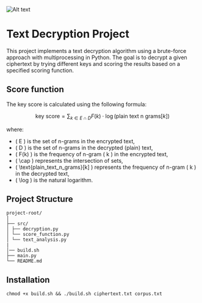 ![Alt text](https://upload.wikimedia.org/wikipedia/commons/thumb/5/51/Skytale.png/640px-Skytale.png)

# Text Decryption Project

This project implements a text decryption algorithm using a brute-force approach with multiprocessing in Python. The goal is to decrypt a given ciphertext by trying different keys and scoring the results based on a specified scoring function.

## Score function 

The key score is calculated using the following formula:

$$ \text{key score} = \sum_{k \in E \cap D} F(k) \cdot \log(\text{plain text n grams}[k]) $$

where:

- \( E \) is the set of n-grams in the encrypted text,
- \( D \) is the set of n-grams in the decrypted (plain) text,
- \( F(k) \) is the frequency of n-gram \( k \) in the encrypted text,
- \( \cap \) represents the intersection of sets,
- \( \text{plain\_text\_n\_grams}[k] \) represents the frequency of n-gram \( k \) in the decrypted text,
- \( \log \) is the natural logarithm.


## Project Structure
```
project-root/
│
├── src/
│ ├── decryption.py
│ └── score_function.py
│ └── text_analysis.py
|
│── build.sh
├── main.py
└── README.md
```
## Installation 
```
chmod +x build.sh && ./build.sh ciphertext.txt corpus.txt
```

